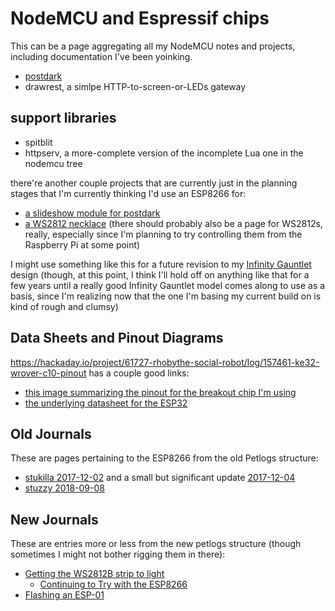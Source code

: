 # NodeMCU and Espressif chips

This can be a page aggregating all my NodeMCU notes and projects, including documentation I've been yoinking.

- [postdark][]
- drawrest, a simlpe HTTP-to-screen-or-LEDs gateway

[postdark]: f83f237b-3d81-4e2b-85d1-4686cb1f2e49.md

## support libraries

- spitblit
- httpserv, a more-complete version of the incomplete Lua one in the nodemcu tree

there're another couple projects that are currently just in the planning stages that I'm currently thinking I'd use an ESP8266 for:

- [a slideshow module for postdark][postrs]
- [a WS2812 necklace][necklace] (there should probably also be a page for WS2812s, really, especially since I'm planning to try controlling them from the Raspberry Pi at some point)

[postrs]: 6a9b637f-17b4-45e4-92ac-ae7161894b8f.md
[necklace]: 6dc617ce-7fc0-4c57-937e-2656af78f664.md

I might use something like this for a future revision to my [Infinity Gauntlet][MBIG] design (though, at this point, I think I'll hold off on anything like that for a few years until a really good Infinity Gauntlet model comes along to use as a basis, since I'm realizing now that the one I'm basing my current build on is kind of rough and clumsy)

[MBIG]: 1647ef1d-19ba-4367-96cf-ef5bfc3a857b.md

## Data Sheets and Pinout Diagrams

https://hackaday.io/project/61727-rhobythe-social-robot/log/157461-ke32-wrover-c10-pinout has a couple good links:

- [this image summarizing the pinout for the breakout chip I'm using][ESP32 pin table]
- [the underlying datasheet for the ESP32][ESP32 datasheet]

[ESP32 pin table]: https://cdn.hackaday.io/images/13181545593365404.png
[ESP32 datasheet]: https://www.espressif.com/sites/default/files/documentation/esp32-wrover_datasheet_en.pdf

## Old Journals

These are pages pertaining to the ESP8266 from the old Petlogs structure:

- [stukilla 2017-12-02](d5228011-2fa7-4766-89f8-22a31be55ed7.md) and a small but significant update [2017-12-04](d4619b36-d2dd-4061-8482-ac72469daa38.md)
- [stuzzy 2018-09-08](51c0ec80-d01b-4dc5-9c31-61bb6e0bf153.md)

## New Journals

These are entries more or less from the new petlogs structure (though sometimes I might not bother rigging them in there):

- [Getting the WS2812B strip to light](778c8e75-ae00-4f8d-94c2-03d73bd9c755.md)
  - [Continuing to Try with the ESP8266](d5456d01-f45d-48d5-962b-81198e93062e.md)
- [Flashing an ESP-01](57243b51-a205-4df6-92b2-041c15176865.md)
